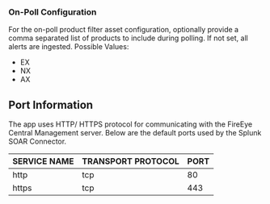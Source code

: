 [comment]: # " File: README.md"
[comment]: # "  Copyright (c) 2022-2024 Splunk Inc."
[comment]: # "  Licensed under the Apache License, Version 2.0 (the 'License');"
[comment]: # "  you may not use this file except in compliance with the License."
[comment]: # "  You may obtain a copy of the License at"
[comment]: # "      http://www.apache.org/licenses/LICENSE-2.0"
[comment]: # "  Unless required by applicable law or agreed to in writing, software distributed under"
[comment]: # "  the License is distributed on an 'AS IS' BASIS, WITHOUT WARRANTIES OR CONDITIONS OF ANY KIND,"
[comment]: # "  either express or implied. See the License for the specific language governing permissions"
[comment]: # "  and limitations under the License."
[comment]: # ""
### On-Poll Configuration

For the on-poll product filter asset configuration, optionally provide a comma separated list of
products to include during polling. If not set, all alerts are ingested. Possible Values:

-   EX
-   NX
-   AX

## Port Information

The app uses HTTP/ HTTPS protocol for communicating with the FireEye Central Management server.
Below are the default ports used by the Splunk SOAR Connector.

| SERVICE NAME | TRANSPORT PROTOCOL | PORT |
|--------------|--------------------|------|
| http         | tcp                | 80   |
| https        | tcp                | 443  |
